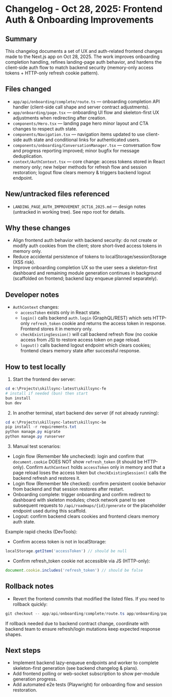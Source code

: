 # Changelog - Oct 28, 2025: Frontend Auth & Onboarding Improvements

Summary
-------
This changelog documents a set of UX and auth-related frontend changes made to the Next.js app on Oct 28, 2025. The work improves onboarding completion handling, refines landing-page auth behavior, and hardens the client-side auth flow to match backend security (memory-only access tokens + HTTP-only refresh cookie pattern).

Files changed
-------------
- `app/api/onboarding/complete/route.ts` — onboarding completion API handler (client-side call shape and server contract adjustments).
- `app/onboarding/page.tsx` — onboarding UI flow and skeleton-first UX adjustments when redirecting after creation.
- `components/Hero.tsx` — landing page hero minor layout and CTA changes to respect auth state.
- `components/Navigation.tsx` — navigation items updated to use client-side auth state and conditional links for authenticated users.
- `components/onboarding/ConversationManager.tsx` — conversation flow and progress reporting improved; minor bugfix for message deduplication.
- `context/AuthContext.tsx` — core change: access tokens stored in React memory only; new helper methods for refresh flow and session restoration; logout flow clears memory & triggers backend logout endpoint.

New/untracked files referenced
-----------------------------
- `LANDING_PAGE_AUTH_IMPROVEMENT_OCT16_2025.md` — design notes (untracked in working tree). See repo root for details.

Why these changes
-----------------
- Align frontend auth behavior with backend security: do not create or modify auth cookies from the client; store short-lived access tokens in memory only.
- Reduce accidental persistence of tokens to localStorage/sessionStorage (XSS risk).
- Improve onboarding completion UX so the user sees a skeleton-first dashboard and remaining module generation continues in background (scaffolded on frontend; backend lazy enqueue planned separately).

Developer notes
---------------
- `AuthContext` changes:
  - `accessToken` exists only in React state.
  - `login()` calls backend `auth.login` (GraphQL/REST) which sets HTTP-only `refresh_token` cookie and returns the access token in response. Frontend stores it in memory only.
  - `checkExistingSession()` will call backend refresh flow (no cookie access from JS) to restore access token on page reload.
  - `logout()` calls backend logout endpoint which clears cookies; frontend clears memory state after successful response.

How to test locally
---------------------
1. Start the frontend dev server:

```powershell
cd e:\Projects\skillsync-latest\skillsync-fe
# install if needed (bun) then start
bun install
bun dev
```

2. In another terminal, start backend dev server (if not already running):

```powershell
cd e:\Projects\skillsync-latest\skillsync-be
pip install -r requirements.txt
python manage.py migrate
python manage.py runserver
```

3. Manual test scenarios:
  - Login flow (Remember Me unchecked): login and confirm that `document.cookie` DOES NOT show `refresh_token` (it should be HTTP-only). Confirm `AuthContext` holds `accessToken` only in memory and that a page reload loses the access token but `checkExistingSession()` calls the backend refresh and restores it.
  - Login flow (Remember Me checked): confirm persistent cookie behavior from backend and that session restores after restart.
  - Onboarding complete: trigger onboarding and confirm redirect to dashboard with skeleton modules; check network panel to see subsequent requests to `/api/roadmaps/{id}/generate` or the placeholder endpoint used during this scaffold.
  - Logout: confirm backend clears cookies and frontend clears memory auth state.

Example rapid checks (DevTools):
- Confirm access token is not in localStorage:

```js
localStorage.getItem('accessToken') // should be null
```

- Confirm refresh_token cookie not accessible via JS (HTTP-only):

```js
document.cookie.includes('refresh_token') // should be false
```

Rollback notes
--------------
- Revert the frontend commits that modified the listed files. If you need to rollback quickly:

```powershell
git checkout -- app/api/onboarding/complete/route.ts app/onboarding/page.tsx components/Hero.tsx components/Navigation.tsx components/onboarding/ConversationManager.tsx context/AuthContext.tsx
```

If rollback needed due to backend contract change, coordinate with backend team to ensure refresh/login mutations keep expected response shapes.

Next steps
----------
- Implement backend lazy-enqueue endpoints and worker to complete skeleton-first generation (see backend changelog & plans).
- Add frontend polling or web-socket subscription to show per-module generation progress.
- Add automated e2e tests (Playwright) for onboarding flow and session restoration.
